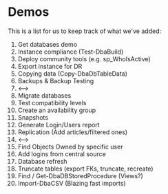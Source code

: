 # Demos

This is a list for us to keep track of what we've added:

01. Get databases demo
02. Instance compliance (Test-DbaBuild)
03. Deploy community tools (e.g. sp_WhoIsActive)
04. Export instance for DR
05. Copying data (Copy-DbaDbTableData)
06. Backups & Backup Testing
07. <-->
08. Migrate databases
09. Test compatibility levels
10. Create an availability group
11. Snapshots
12. Generate Login/Users report 
13. Replication (Add articles/filtered ones)
14. <-->
15. Find Objects Owned by specific user
16. Add logins from central source
17. Database refresh
18. Truncate tables (export FKs, truncate, recreate)
19. Find / Get-DbaDBStoredProcedure (Views?)
20. Import-DbaCSV (Blazing fast imports)